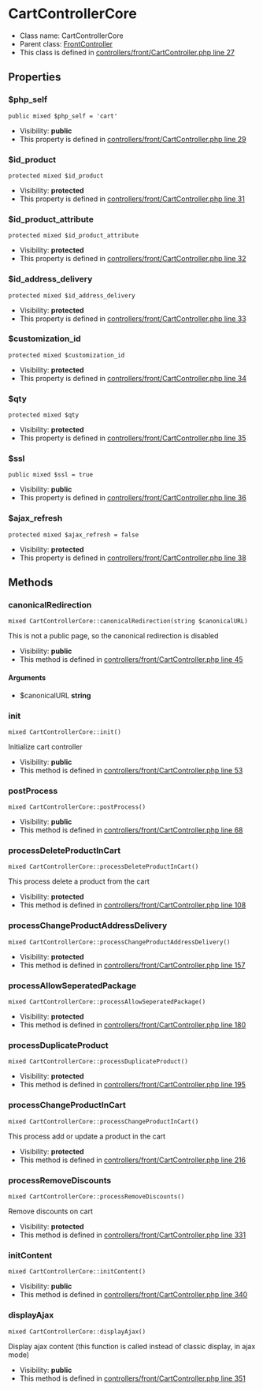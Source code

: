 CartControllerCore
===============






* Class name: CartControllerCore
* Parent class: [FrontController](FrontControllerCore)
* This class is defined in [controllers/front/CartController.php line 27](https://github.com/PrestaShop/PrestaShop/blob/1.6.1.1/controllers/front/CartController.php#L27)





Properties
----------


### $php_self

    public mixed $php_self = 'cart'





* Visibility: **public**
* This property is defined in [controllers/front/CartController.php line 29](https://github.com/PrestaShop/PrestaShop/blob/1.6.1.1/controllers/front/CartController.php#29)


### $id_product

    protected mixed $id_product





* Visibility: **protected**
* This property is defined in [controllers/front/CartController.php line 31](https://github.com/PrestaShop/PrestaShop/blob/1.6.1.1/controllers/front/CartController.php#31)


### $id_product_attribute

    protected mixed $id_product_attribute





* Visibility: **protected**
* This property is defined in [controllers/front/CartController.php line 32](https://github.com/PrestaShop/PrestaShop/blob/1.6.1.1/controllers/front/CartController.php#32)


### $id_address_delivery

    protected mixed $id_address_delivery





* Visibility: **protected**
* This property is defined in [controllers/front/CartController.php line 33](https://github.com/PrestaShop/PrestaShop/blob/1.6.1.1/controllers/front/CartController.php#33)


### $customization_id

    protected mixed $customization_id





* Visibility: **protected**
* This property is defined in [controllers/front/CartController.php line 34](https://github.com/PrestaShop/PrestaShop/blob/1.6.1.1/controllers/front/CartController.php#34)


### $qty

    protected mixed $qty





* Visibility: **protected**
* This property is defined in [controllers/front/CartController.php line 35](https://github.com/PrestaShop/PrestaShop/blob/1.6.1.1/controllers/front/CartController.php#35)


### $ssl

    public mixed $ssl = true





* Visibility: **public**
* This property is defined in [controllers/front/CartController.php line 36](https://github.com/PrestaShop/PrestaShop/blob/1.6.1.1/controllers/front/CartController.php#36)


### $ajax_refresh

    protected mixed $ajax_refresh = false





* Visibility: **protected**
* This property is defined in [controllers/front/CartController.php line 38](https://github.com/PrestaShop/PrestaShop/blob/1.6.1.1/controllers/front/CartController.php#38)


Methods
-------


### canonicalRedirection

    mixed CartControllerCore::canonicalRedirection(string $canonicalURL)

This is not a public page, so the canonical redirection is disabled



* Visibility: **public**
* This method is defined in [controllers/front/CartController.php line 45](https://github.com/PrestaShop/PrestaShop/blob/1.6.1.1/controllers/front/CartController.php#45)


#### Arguments
* $canonicalURL **string**



### init

    mixed CartControllerCore::init()

Initialize cart controller



* Visibility: **public**
* This method is defined in [controllers/front/CartController.php line 53](https://github.com/PrestaShop/PrestaShop/blob/1.6.1.1/controllers/front/CartController.php#53)




### postProcess

    mixed CartControllerCore::postProcess()





* Visibility: **public**
* This method is defined in [controllers/front/CartController.php line 68](https://github.com/PrestaShop/PrestaShop/blob/1.6.1.1/controllers/front/CartController.php#68)




### processDeleteProductInCart

    mixed CartControllerCore::processDeleteProductInCart()

This process delete a product from the cart



* Visibility: **protected**
* This method is defined in [controllers/front/CartController.php line 108](https://github.com/PrestaShop/PrestaShop/blob/1.6.1.1/controllers/front/CartController.php#108)




### processChangeProductAddressDelivery

    mixed CartControllerCore::processChangeProductAddressDelivery()





* Visibility: **protected**
* This method is defined in [controllers/front/CartController.php line 157](https://github.com/PrestaShop/PrestaShop/blob/1.6.1.1/controllers/front/CartController.php#157)




### processAllowSeperatedPackage

    mixed CartControllerCore::processAllowSeperatedPackage()





* Visibility: **protected**
* This method is defined in [controllers/front/CartController.php line 180](https://github.com/PrestaShop/PrestaShop/blob/1.6.1.1/controllers/front/CartController.php#180)




### processDuplicateProduct

    mixed CartControllerCore::processDuplicateProduct()





* Visibility: **protected**
* This method is defined in [controllers/front/CartController.php line 195](https://github.com/PrestaShop/PrestaShop/blob/1.6.1.1/controllers/front/CartController.php#195)




### processChangeProductInCart

    mixed CartControllerCore::processChangeProductInCart()

This process add or update a product in the cart



* Visibility: **protected**
* This method is defined in [controllers/front/CartController.php line 216](https://github.com/PrestaShop/PrestaShop/blob/1.6.1.1/controllers/front/CartController.php#216)




### processRemoveDiscounts

    mixed CartControllerCore::processRemoveDiscounts()

Remove discounts on cart



* Visibility: **protected**
* This method is defined in [controllers/front/CartController.php line 331](https://github.com/PrestaShop/PrestaShop/blob/1.6.1.1/controllers/front/CartController.php#331)




### initContent

    mixed CartControllerCore::initContent()





* Visibility: **public**
* This method is defined in [controllers/front/CartController.php line 340](https://github.com/PrestaShop/PrestaShop/blob/1.6.1.1/controllers/front/CartController.php#340)




### displayAjax

    mixed CartControllerCore::displayAjax()

Display ajax content (this function is called instead of classic display, in ajax mode)



* Visibility: **public**
* This method is defined in [controllers/front/CartController.php line 351](https://github.com/PrestaShop/PrestaShop/blob/1.6.1.1/controllers/front/CartController.php#351)



